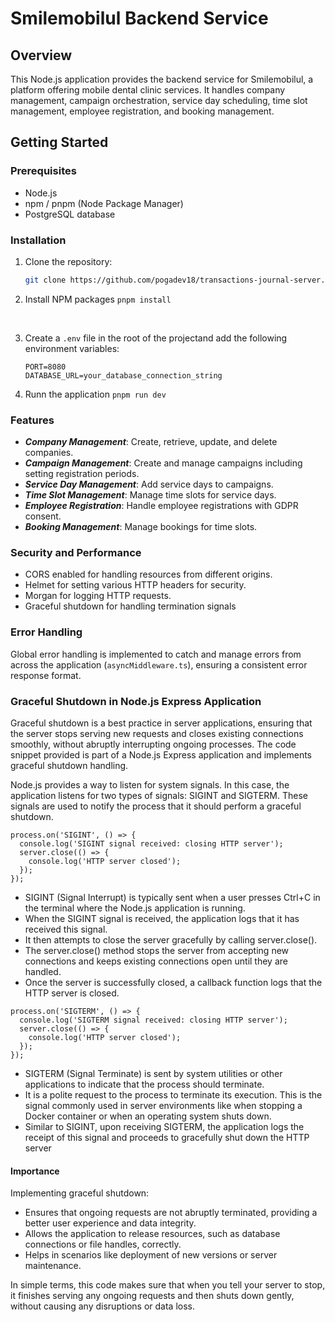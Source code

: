 # Smilemobilul Backend Service

## Overview

This Node.js application provides the backend service for Smilemobilul, a platform offering mobile dental clinic services. It handles company management, campaign orchestration, service day scheduling, time slot management, employee registration, and booking management.

## Getting Started

### Prerequisites

- Node.js
- npm / pnpm (Node Package Manager)
- PostgreSQL database

### Installation

1.  Clone the repository:

    ```sh
    git clone https://github.com/pogadev18/transactions-journal-server.git
    ```

2.  Install NPM packages
    `pnpm install`
<br/>

3.  Create a `.env` file in the root of the projectand add the following environment variables:

        PORT=8080
        DATABASE_URL=your_database_connection_string
    

    

4.  Runn the application
    `pnpm run dev`
    <br/>

### Features

- **_Company Management_**: Create, retrieve, update, and delete companies.
- **_Campaign Management_**: Create and manage campaigns including setting registration periods.
- **_Service Day Management_**: Add service days to campaigns.
- **_Time Slot Management_**: Manage time slots for service days.
- **_Employee Registration_**: Handle employee registrations with GDPR consent.
- **_Booking Management_**: Manage bookings for time slots.

### Security and Performance

- CORS enabled for handling resources from different origins.
- Helmet for setting various HTTP headers for security.
- Morgan for logging HTTP requests.
- Graceful shutdown for handling termination signals
  <br/>

### Error Handling

Global error handling is implemented to catch and manage errors from across the application (`asyncMiddleware.ts`), ensuring a consistent error response format.

### Graceful Shutdown in Node.js Express Application

Graceful shutdown is a best practice in server applications, ensuring that the server stops serving new requests and closes existing connections smoothly, without abruptly interrupting ongoing processes. The code snippet provided is part of a Node.js Express application and implements graceful shutdown handling.

Node.js provides a way to listen for system signals. In this case, the application listens for two types of signals: SIGINT and SIGTERM. These signals are used to notify the process that it should perform a graceful shutdown.

```
process.on('SIGINT', () => {
  console.log('SIGINT signal received: closing HTTP server');
  server.close(() => {
    console.log('HTTP server closed');
  });
});
```
- SIGINT (Signal Interrupt) is typically sent when a user presses Ctrl+C in the terminal where the Node.js application is running.
- When the SIGINT signal is received, the application logs that it has received this signal.
- It then attempts to close the server gracefully by calling server.close().
- The server.close() method stops the server from accepting new connections and keeps existing connections open until they are handled.
- Once the server is successfully closed, a callback function logs that the HTTP server is closed.

```
process.on('SIGTERM', () => {
  console.log('SIGTERM signal received: closing HTTP server');
  server.close(() => {
    console.log('HTTP server closed');
  });
});
```
- SIGTERM (Signal Terminate) is sent by system utilities or other applications to indicate that the process should terminate.
- It is a polite request to the process to terminate its execution. This is the signal commonly used in server environments like when stopping a Docker container or when an operating system shuts down.
- Similar to SIGINT, upon receiving SIGTERM, the application logs the receipt of this signal and proceeds to gracefully shut down the HTTP server

#### Importance
Implementing graceful shutdown:

- Ensures that ongoing requests are not abruptly terminated, providing a better user experience and data integrity.
- Allows the application to release resources, such as database connections or file handles, correctly.
- Helps in scenarios like deployment of new versions or server maintenance.

In simple terms, this code makes sure that when you tell your server to stop, it finishes serving any ongoing requests and then shuts down gently, without causing any disruptions or data loss.